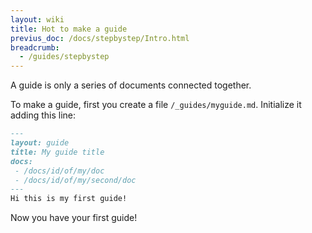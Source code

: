 ```yaml
---
layout: wiki
title: Hot to make a guide
previus_doc: /docs/stepbystep/Intro.html
breadcrumb:
  - /guides/stepbystep
---
```

A guide is only a series of documents connected together.

To make a guide, first you create a file `/_guides/myguide.md`. Initialize it adding
this line:

```markdown
---
layout: guide
title: My guide title
docs:
 - /docs/id/of/my/doc
 - /docs/id/of/my/second/doc
--- 
Hi this is my first guide!
```

Now you have your first guide!